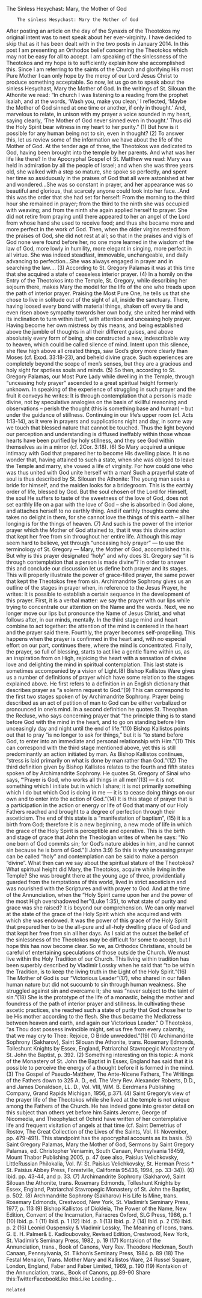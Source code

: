 The Sinless Hesychast: Mary, the Mother of God

		The sinless Hesychast: Mary the Mother of God
After posting an article on the day of the Synaxis of the Theotokos my original intent was to next speak about her ever-virginity. I have decided to skip that as it has been dealt with in the two posts in January 2014. In this post I am presenting an Orthodox belief concerning the Theotokos which may not be easy for all to accept. I am speaking of the sinlessness of the Theotokos and my hope is to sufficiently explain how she accomplished this. Since I am referring to the saints of the Church and glorifying His most Pure Mother I can only hope by the mercy of our Lord Jesus Christ to produce something acceptable. So now, let us go on to speak about the sinless Hesychast, Mary the Mother of God.
In the writings of St. Silouan the Athonite we read: “In church I was listening to a reading from the prophet Isaiah, and at the words, ‘Wash you, make you clean,’ I reflected, ‘Maybe the Mother of God sinned at one time or another, if only in thought.’ And, marvelous to relate, in unison with my prayer a voice sounded in my heart, saying clearly, ‘The Mother of God never sinned even in thought.’ Thus did the Holy Spirit bear witness in my heart to her purity.” (1)
But how is it possible for any human being not to sin, even in thought? (2) To answer this, let us review some of the information we have about the life of the Mother of God. At the tender age of three, the Theotokos was dedicated to God, having been brought into the temple by her parents. And what was her life like there? In the Apocryphal Gospel of St. Matthew we read:
Mary was held in admiration by all the people of Israel; and when she was three years old, she walked with a step so mature, she spoke so perfectly, and spent her time so assiduously in the praises of God that all were astonished at her and wondered…She was so constant in prayer, and her appearance was so beautiful and glorious, that scarcely anyone could look into her face…And this was the order that she had set for herself: From the morning to the third hour she remained in prayer; from the third to the ninth she was occupied with weaving; and from the ninth she again applied herself to prayer. She did not retire from praying until there appeared to her an angel of the Lord from whose hand she used to receive food; and thus she became more and more perfect in the work of God. Then, when the older virgins rested from the praises of God, she did not rest at all; so that in the praises and vigils of God none were found before her, no one more learned in the wisdom of the law of God, more lowly in humility, more elegant in singing, more perfect in all virtue. She was indeed steadfast, immovable, unchangeable, and daily advancing to perfection…She was always engaged in prayer and in searching the law…. (3)
According to St. Gregory Palamas it was at this time that she acquired a state of ceaseless interior prayer. (4) In a homily on the Entry of the Theotokos into the Temple, St. Gregory, while describing her sojourn there, makes Mary the model for the life of the one who treads upon the path of interior prayer. Praising the Most Pure One, he tells us that she
chose to live in solitude out of the sight of all, inside the sanctuary. There, having loosed every bond with material things, shaken off every tie and even risen above sympathy towards her own body, she united her mind with its inclination to turn within itself, with attention and unceasing holy prayer. Having become her own mistress by this means, and being established above the jumble of thoughts in all their different guises, and above absolutely every form of being, she constructed a new, indescribable way to heaven, which could be called silence of mind. Intent upon this silence, she flew high above all created things, saw God’s glory more clearly than Moses (cf. Exod. 33:18-23), and beheld divine grace. Such experiences are completely beyond the scope of men’s senses, but they are a gracious and holy sight for spotless souls and minds. (5)
So then, according to St. Gregory Palamas, our Most Pure Lady while dwelling in the Temple, through “unceasing holy prayer” ascended to a great spiritual height formerly unknown. In speaking of the experience of struggling in such prayer and the fruit it conveys he writes:
It is through contemplation that a person is made divine, not by speculative analogies on the basis of skillful reasoning and observations – perish the thought (this is something base and human) – but under the guidance of stillness. Continuing in our life’s upper room (cf. Acts 1:13-14), as it were in prayers and supplications night and day, in some way we touch that blessed nature that cannot be touched.
Thus the light beyond our perception and understanding is diffused ineffably within those whose hearts have been purified by holy stillness, and they see God within themselves as in a mirror (cf. 2Cor. 3:18). (6)
So Mary acquired a unique intimacy with God that prepared her to become His dwelling place. It is no wonder that, having attained to such a state, when she was obliged to leave the Temple and marry, she vowed a life of virginity. For how could one who was thus united with God unite herself with a man! Such a prayerful state of soul is thus described by St. Silouan the Athonite:
The young man seeks a bride for himself, and the maiden looks for a bridegroom. This is the earthly order of life, blessed by God. But the soul chosen of the Lord for Himself, the soul He suffers to taste of the sweetness of the love of God, does not set earthly life on a par with the love of God – she is absorbed in God alone, and attaches herself to no earthly thing. And if earthly thoughts come she takes no delight in them, for she cannot love the things of this earth – all her longing is for the things of heaven. (7)
And such is the power of the interior prayer which the Mother of God attained to, that it was this divine action that kept her free from sin throughout her entire life.
Although this may seem hard to believe, yet through “unceasing holy prayer” — to use the terminology of St. Gregory — Mary, the Mother of God, accomplished this. But why is this prayer designated “holy” and why does St. Gregory say “it is through contemplation that a person is made divine”? In order to answer this and conclude our discussion let us define both prayer and its stages. This will properly illustrate the power of grace-filled prayer, the same power that kept the Theotokos free from sin.
Archimandrite Sophrony gives us an outline of the stages in prayer when, in reference to the Jesus Prayer, he writes:
It is possible to establish a certain sequence in the development of this prayer. First, it is a verbal matter: we say the prayer with our lips while trying to concentrate our attention on the Name and the words. Next, we no longer move our lips but pronounce the Name of Jesus Christ, and what follows after, in our minds, mentally. In the third stage mind and heart combine to act together: the attention of the mind is centered in the heart and the prayer said there. Fourthly, the prayer becomes self-propelling. This happens when the prayer is confirmed in the heart and, with no especial effort on our part, continues there, where the mind is concentrated. Finally, the prayer, so full of blessing, starts to act like a gentle flame within us, as an inspiration from on High, rejoicing the heart with a sensation of divine love and delighting the mind in spiritual contemplation. This last state is sometimes accompanied by a vision of Light.(8)
Bishop Kallistos Ware gives us a number of definitions of prayer which have some relation to the stages explained above. He first refers to a definition in an English dictionary that describes prayer as “a solemn request to God.”(9) This can correspond to the first two stages spoken of by Archimandrite Sophrony. Prayer being described as an act of petition of man to God can be either verbalized or pronounced in one’s mind. In a second definition he quotes St. Theophan the Recluse, who says concerning prayer that “the principle thing is to stand before God with the mind in the heart, and to go on standing before Him unceasingly day and night until the end of life.”(10) Bishop Kallistos points out that to pray “is no longer to ask for things,” but it is “to stand before God, to enter into an immediate and personal relationship with Him.”(11) This can correspond with the third stage mentioned above, yet this is still predominantly an action initiated by man. As Bishop Kallistos continues, “stress is laid primarily on what is done by man rather than God.”(12) The third definition given by Bishop Kallistos relates to the fourth and fifth states spoken of by Archimandrite Sophrony. He quotes St. Gregory of Sinai who says, “‘Prayer is God, who works all things in all men'(13) — it is not something which I initiate but in which I share; it is not primarily something which I do but which God is doing in me — it is to cease doing things on our own and to enter into the action of God.”(14) It is this stage of prayer that is a participation in the action or energy or life of God that many of our Holy Fathers reached and brought to a degree of perfection through their asceticism. The end of this state is a “manifestation of baptism”, (15) it is a birth from God; therefore it is a new beginning, a new mode of life in which the grace of the Holy Spirit is perceptible and operative. This is the birth and stage of grace that John the Theologian writes of when he says: “No one born of God commits sin; for God’s nature abides in him, and he cannot sin because he is born of God.”(I John 3:9) So this is why unceasing prayer can be called “holy” and contemplation can be said to make a person “divine”.
What then can we say about the spiritual stature of the Theotokos? What spiritual height did Mary, the Theotokos, acquire while living in the Temple? She was brought there at the young age of three, providentially guarded from the temptations of this world, lived in strict asceticism and was nourished with the Scriptures and with prayer to God. And at the time of the Annunciation, when the “Holy Spirit came upon her and the power of the most High overshadowed her”(Luke 1:35), to what state of purity and grace was she raised? It is beyond our comprehension. We can only marvel at the state of the grace of the Holy Spirit which she acquired and with which she was endowed. It was the power of this grace of the Holy Spirit that prepared her to be the all-pure and all-holy dwelling place of God and that kept her free from sin all her days.
As I said at the outset the belief of the sinlessness of the Theotokos may be difficult for some to accept, but I hope this has now become clear. So we, as Orthodox Christians, should be careful of entertaining speculations of those outside the Church. We must live within the Holy Tradition of our Church. This living within tradition has been superbly described by Vladimir Lossky when he said that “to be within the Tradition, is to keep the living truth in the Light of the Holy Spirit.”(16) The Mother of God is our “Victorious Leader”(17), who shared in our fallen human nature but did not succumb to sin through human weakness. She struggled against sin and overcame it; she was “never subject to the taint of sin.”(18) She is the prototype of the life of a monastic, being the mother and foundress of the path of interior prayer and stillness. In cultivating these ascetic practices, she reached such a state of purity that God chose her to be His mother according to the flesh. She thus became the Mediatress between heaven and earth, and again our Victorious Leader.” O Theotokos, “as Thou dost possess invincible might, set us free from every calamity, that we may cry to Thee: Rejoice, O Bride unwedded.”(19)
(1) Archimandrite Sophrony (Sakharov), Saint Silouan the Athonite, trans. Rosemary Edmonds, Tolleshunt Knights by Essex, England, Patriarchal Stavropegic Monastery of St. John the Baptist, p. 392.
(2) Something interesting on this topic: A monk of the Monastery of St. John the Baptist in Essex, England has said that it is possible to perceive the energy of a thought before it is formed in the mind.
(3) The Gospel of Pseudo-Matthew, The Ante-Nicene Fathers, The Writings of the Fathers down to 325 A. D., ed. The Very Rev. Alexander Roberts, D.D., and James Donaldson, LL. D., Vol. VIII, WM. B. Eerdmans Publishing Company, Grand Rapids Michigan, 1956, p.371.
(4) Saint Gregory’s view of the prayer life of the Theotokos while she lived at the temple is not unique among the Fathers of the Church. He has indeed gone into greater detail on this subject than others yet before him Saints Jerome, George of Nicomedia, and Theophylact of Ochrid have written of her contemplative life and frequent visitation of angels at that time (cf. Saint Demetrius of Rostov, The Great Collection of the Lives of the Saints, Vol. III: November, pp. 479-491). This standpoint has the apocryphal accounts as its basis.
(5) Saint Gregory Palamas, Mary the Mother of God, Sermons by Saint Gregory Palamas, ed. Christopher Veniamin, South Canaan, Pennsylvania 18459, Mount Thabor Publishing 2005, p. 47 (see also, Paisius Velichkovsky, LittleRussian Philokalia, Vol. IV: St. Paisius Velichkovsky, St. Herman Press * St. Paisius Abbey Press, Forestville, California 95436, 1994, pp. 33-34)).
(6) Ibid. pp. 43-44, and p. 33.
(7) Archimandrite Sophrony (Sakharov), Saint Silouan the Athonite, trans. Rosemary Edmonds, Tolleshunt Knights by Essex, England, Patriarchal Stavropegic Monastery of St. John the Baptist, p. 502.
(8) Archmandrite Sophrony (Sakharov) His Life Is Mine, trans. Rosemary Edmonds, Crestwood, New York, St. Vladimir’s Seminary Press, 1977, p. 113
(9) Bishop Kallistos of Diokleia, The Power of the Name, New Edition, Convent of the Incarnation, Fairacres Oxford, SLG Press, 1986, p. 1
(10) Ibid. p. 1
(11) Ibid. p. 1
(12) Ibid. p. 1
(13) Ibid. p. 2
(14) Ibid. p. 2
(15) Ibid. p. 2
(16) Leonid Ouspensky & Vladimir Lossky, The Meaning of Icons, trans. G. E. H. Palmer& E. Kadloubovsky, Revised Edition, Crestwood, New York, St. Vladimir’s Seminary Press, 1982, p. 19
(17) Kontakion of the Annunciation, trans., Book of Canons, Very Rev. Theodore Heckman, South Canaan, Pennsylvania, St. Tikhon’s Seminary Press, 1984 p. 89
(18) The Festal Menaion, Trans. Mother Mary and Kallistos Ware, 24 Russel Square, London, England, Faber and Faber Limited, 1969, p. 190
(19) Kontakion of the Annunciation, trans., Book of Canons, pp.89-90
Share this:TwitterFacebookLike this:Like Loading...

	Related
			